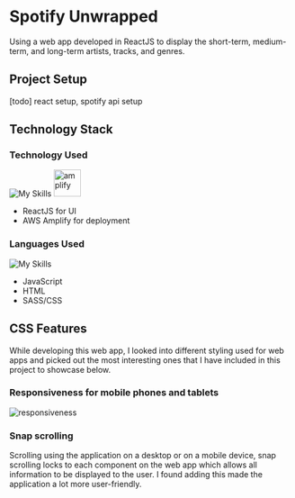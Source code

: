 # Spotify Unwrapped

Using a web app developed in ReactJS to display the short-term, medium-term, and long-term artists, tracks, and genres.

## Project Setup
[todo]
react setup, spotify api setup

## Technology Stack

### Technology Used
![My Skills](https://skillicons.dev/icons?i=react) <img src="https://github.com/francotaboada/spotify-unwrapped/assets/18605940/754e414d-662e-4b0a-a6a3-ab76d0b8dc60" alt="amplify" width="48px" height="48px">
- ReactJS for UI
- AWS Amplify for deployment

### Languages Used
![My Skills](https://skillicons.dev/icons?i=js,html,sass,css)
- JavaScript
- HTML
- SASS/CSS

## CSS Features
While developing this web app, I looked into different styling used for web apps and picked out the most interesting ones that I have included in this project to showcase below.
### Responsiveness for mobile phones and tablets
![responsiveness](https://github.com/francotaboada/spotify-unwrapped/assets/18605940/3cd5da93-002e-4ae7-855d-476cfedebaa9)
### Snap scrolling
Scrolling using the application on a desktop or on a mobile device, snap scrolling locks to each component on the web app which allows all information to be displayed to the user. I found adding this made the application a lot more user-friendly.



